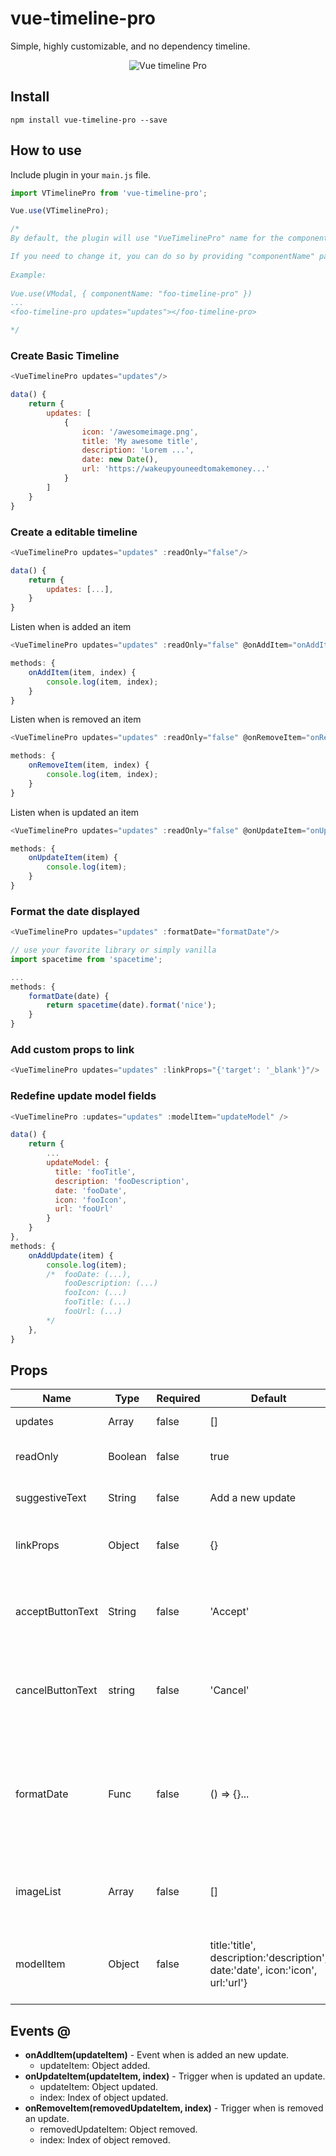 # vue-timeline-pro

Simple, highly customizable, and no dependency timeline.


<p align="center">
    <img src="https://media.giphy.com/media/VGDOql2Lb801LlmUDn/giphy.gif" alt="Vue timeline Pro">
</p>

## Install
```
npm install vue-timeline-pro --save
```

## How to use
Include plugin in your `main.js` file.

```js
import VTimelinePro from 'vue-timeline-pro';

Vue.use(VTimelinePro);

/*
By default, the plugin will use "VueTimelinePro" name for the component.

If you need to change it, you can do so by providing "componentName" param.
 
Example:
 
Vue.use(VModal, { componentName: "foo-timeline-pro" })
...
<foo-timeline-pro updates="updates"></foo-timeline-pro>

*/
```


### Create Basic Timeline

```js
<VueTimelinePro updates="updates"/>
```

```js
data() {
    return {
        updates: [
            {
                icon: '/awesomeimage.png',
                title: 'My awesome title',
                description: 'Lorem ...',
                date: new Date(),
                url: 'https://wakeupyouneedtomakemoney...'   
            }
        ]
    }
}
```


### Create a editable timeline

```js
<VueTimelinePro updates="updates" :readOnly="false"/>
```

```js
data() {
    return {
        updates: [...],
    }
}
```

Listen when is added an item

```js
<VueTimelinePro updates="updates" :readOnly="false" @onAddItem="onAddItem"/>
```
```js
methods: {
    onAddItem(item, index) {
        console.log(item, index);
    }
}
```

Listen when is removed an item

```js
<VueTimelinePro updates="updates" :readOnly="false" @onRemoveItem="onRemoveItem"/>
```
```js
methods: {
    onRemoveItem(item, index) {
        console.log(item, index);
    }
}
```

Listen when is updated an item

```js
<VueTimelinePro updates="updates" :readOnly="false" @onUpdateItem="onUpdateItem"/>
```
```js
methods: {
    onUpdateItem(item) {
        console.log(item);
    }
}
```

### Format the date displayed
```js
<VueTimelinePro updates="updates" :formatDate="formatDate"/>
```
```js
// use your favorite library or simply vanilla
import spacetime from 'spacetime';

...
methods: {
    formatDate(date) {
        return spacetime(date).format('nice');
    }
}
```

### Add custom props to link

```js
<VueTimelinePro updates="updates" :linkProps="{'target': '_blank'}"/>
```

### Redefine update model fields

```js
<VueTimelinePro :updates="updates" :modelItem="updateModel" />
```

```js
data() {
    return {
        ...
        updateModel: {
          title: 'fooTitle',
          description: 'fooDescription',
          date: 'fooDate',
          icon: 'fooIcon',
          url: 'fooUrl'
        }
    }
},
methods: {
    onAddUpdate(item) {
        console.log(item);
        /*  fooDate: (...),
            fooDescription: (...)
            fooIcon: (...)
            fooTitle: (...)
            fooUrl: (...)
        */
    },
}
```


## Props

| Name             | Type    | Required | Default                                                                                        | Description                                                                                |
|------------------|---------|----------|------------------------------------------------------------------------------------------------|--------------------------------------------------------------------------------------------|
| updates          | Array   | false    | []                                                                                             | List of updates.                                                                           |
| readOnly         | Boolean | false    | true                                                                                           | Is possible edit the list or not?                                                          |
| suggestiveText   | String  | false    | Add a new update                                                                               | Text used by first plus.                                                                   |
| linkProps        | Object  | false    | {}                                                                                             | Props assigned to link to each update.                                                     |
| acceptButtonText | String  | false    | 'Accept'                                                                                       | Text for accept button when is edited the update.                                          |
| cancelButtonText | string  | false    | 'Cancel'                                                                                       | Text for cancel button when is edited the update.                                          |
| formatDate       | Func    | false    | () => {}...                                                                                    | Function used to format a date object. Default format en-US, example: *December 05, 2019.* |
| imageList        | Array   | false    | []                                                                                             | List of image urls, used to represent an update.                                           |
| modelItem        | Object  | false    | title:'title', description:'description', date:'date', icon:'icon', url:'url'} | Update model, will be used to map values of each update.                                                   |


## Events @

- **onAddItem(updateItem)** - Event when is added an new update.
  - updateItem: Object added.
- **onUpdateItem(updateItem, index)** - Trigger when is updated an update.
  - updateItem: Object updated.
  - index: Index of object updated.
- **onRemoveItem(removedUpdateItem, index)** - Trigger when is removed an update.
  - removedUpdateItem: Object removed.
  - index: Index of object removed.
